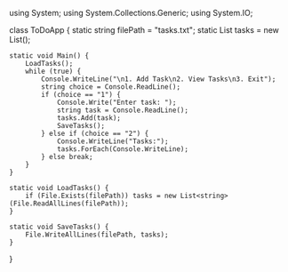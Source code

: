 using System;
using System.Collections.Generic;
using System.IO;

class ToDoApp {
    static string filePath = "tasks.txt";
    static List<string> tasks = new List<string>();

    static void Main() {
        LoadTasks();
        while (true) {
            Console.WriteLine("\n1. Add Task\n2. View Tasks\n3. Exit");
            string choice = Console.ReadLine();
            if (choice == "1") {
                Console.Write("Enter task: ");
                string task = Console.ReadLine();
                tasks.Add(task);
                SaveTasks();
            } else if (choice == "2") {
                Console.WriteLine("Tasks:");
                tasks.ForEach(Console.WriteLine);
            } else break;
        }
    }

    static void LoadTasks() {
        if (File.Exists(filePath)) tasks = new List<string>(File.ReadAllLines(filePath));
    }

    static void SaveTasks() {
        File.WriteAllLines(filePath, tasks);
    }
}
